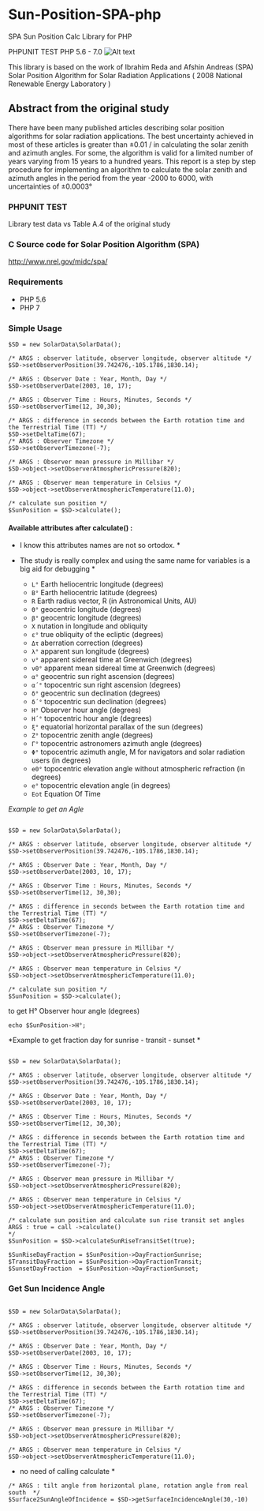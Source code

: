 # Sun-Position-SPA-php
SPA Sun Position Calc Library for PHP

PHPUNIT TEST PHP 5.6 - 7.0  ![Alt text](https://travis-ci.org/Abbadon1334/Sun-Position-SPA-php.svg?branch=master)

This library is based on the work of Ibrahim Reda and Afshin Andreas
(SPA) Solar Position Algorithm for Solar Radiation Applications ( 2008 National Renewable Energy Laboratory )

## Abstract from the original study
There have been many published articles describing solar position algorithms for solar radiation
applications. The best uncertainty achieved in most of these articles is greater than ±0.01 / in
calculating the solar zenith and azimuth angles. For some, the algorithm is valid for a limited
number of years varying from 15 years to a hundred years. This report is a step by step procedure
for implementing an algorithm to calculate the solar zenith and azimuth angles in the period from
the year -2000 to 6000, with uncertainties of ±0.0003°

### PHPUNIT TEST
Library test data vs Table A.4 of the original study

### C Source code for Solar Position Algorithm (SPA) 
http://www.nrel.gov/midc/spa/

### Requirements
 - PHP 5.6
 - PHP 7

### Simple Usage
```
$SD = new SolarData\SolarData();

/* ARGS : observer latitude, observer longitude, observer altitude */
$SD->setObserverPosition(39.742476,-105.1786,1830.14);

/* ARGS : Observer Date : Year, Month, Day */
$SD->setObserverDate(2003, 10, 17);

/* ARGS : Observer Time : Hours, Minutes, Seconds */
$SD->setObserverTime(12, 30,30);

/* ARGS : difference in seconds between the Earth rotation time and the Terrestrial Time (TT) */
$SD->setDeltaTime(67);
/* ARGS : Observer Timezone */
$SD->setObserverTimezone(-7);

/* ARGS : Observer mean pressure in Millibar */
$SD->object->setObserverAtmosphericPressure(820);

/* ARGS : Observer mean temperature in Celsius */
$SD->object->setObserverAtmosphericTemperature(11.0);

/* calculate sun position */
$SunPosition = $SD->calculate();
```
#### Available attributes after calculate() :

* I know this attributes names are not so ortodox. *
* The study is really complex and using the same name for variables is a big aid for debugging *

	* `L°` Earth heliocentric longitude (degrees)
	* `B°` Earth heliocentric latitude (degrees)
	* `R` Earth radius vector, R (in Astronomical Units, AU)
	* `Θ°` geocentric longitude (degrees)
	* `β°` geocentric longitude (degrees)
	* `X` nutation in longitude and obliquity
	* `ε°` true obliquity of the ecliptic (degrees)
	* `Δτ` aberration correction (degrees)
	* `λ°` apparent sun longitude (degrees)
	* `ν°` apparent sidereal time at Greenwich (degrees)
	* `ν0°` apparent mean sidereal time at Greenwich (degrees)
	* `α°` geocentric sun right ascension (degrees)
	* `α´°` topocentric sun right ascension (degrees)
	* `δ°` geocentric sun declination (degrees)
	* `δ´°` topocentric sun declination (degrees)
	* `H°` Observer hour angle (degrees)
	* `H´°` topocentric hour angle (degrees)
	* `ξ°` equatorial horizontal parallax of the sun (degrees)
	* `Z°` topocentric zenith angle (degrees)
	* `Γ°` topocentric astronomers azimuth angle (degrees)
	* `Φ°` topocentric azimuth angle, M for navigators and solar radiation users (in degrees)
	* `e0°` topocentric elevation angle without atmospheric refraction (in degrees)
	* `e°` topocentric elevation angle (in degrees)
	* `Eot` Equation Of Time

*Example to get an Agle*
```

$SD = new SolarData\SolarData();

/* ARGS : observer latitude, observer longitude, observer altitude */
$SD->setObserverPosition(39.742476,-105.1786,1830.14);

/* ARGS : Observer Date : Year, Month, Day */
$SD->setObserverDate(2003, 10, 17);

/* ARGS : Observer Time : Hours, Minutes, Seconds */
$SD->setObserverTime(12, 30,30);

/* ARGS : difference in seconds between the Earth rotation time and the Terrestrial Time (TT) */
$SD->setDeltaTime(67);
/* ARGS : Observer Timezone */
$SD->setObserverTimezone(-7);

/* ARGS : Observer mean pressure in Millibar */
$SD->object->setObserverAtmosphericPressure(820);

/* ARGS : Observer mean temperature in Celsius */
$SD->object->setObserverAtmosphericTemperature(11.0);

/* calculate sun position */
$SunPosition = $SD->calculate();
```
to get H° Observer hour angle (degrees)
```
echo $SunPosition->H°;
```

*Example to get fraction day for sunrise - transit - sunset *
```

$SD = new SolarData\SolarData();

/* ARGS : observer latitude, observer longitude, observer altitude */
$SD->setObserverPosition(39.742476,-105.1786,1830.14);

/* ARGS : Observer Date : Year, Month, Day */
$SD->setObserverDate(2003, 10, 17);

/* ARGS : Observer Time : Hours, Minutes, Seconds */
$SD->setObserverTime(12, 30,30);

/* ARGS : difference in seconds between the Earth rotation time and the Terrestrial Time (TT) */
$SD->setDeltaTime(67);
/* ARGS : Observer Timezone */
$SD->setObserverTimezone(-7);

/* ARGS : Observer mean pressure in Millibar */
$SD->object->setObserverAtmosphericPressure(820);

/* ARGS : Observer mean temperature in Celsius */
$SD->object->setObserverAtmosphericTemperature(11.0);

/* calculate sun position and calculate sun rise transit set angles 
ARGS : true = call ->calculate()
*/
$SunPosition = $SD->calculateSunRiseTransitSet(true);

$SunRiseDayFraction = $SunPosition->DayFractionSunrise;
$TransitDayFraction = $SunPosition->DayFractionTransit;
$SunsetDayFraction  = $SunPosition->DayFractionSunset;

```
### Get Sun Incidence Angle
```

$SD = new SolarData\SolarData();

/* ARGS : observer latitude, observer longitude, observer altitude */
$SD->setObserverPosition(39.742476,-105.1786,1830.14);

/* ARGS : Observer Date : Year, Month, Day */
$SD->setObserverDate(2003, 10, 17);

/* ARGS : Observer Time : Hours, Minutes, Seconds */
$SD->setObserverTime(12, 30,30);

/* ARGS : difference in seconds between the Earth rotation time and the Terrestrial Time (TT) */
$SD->setDeltaTime(67);
/* ARGS : Observer Timezone */
$SD->setObserverTimezone(-7);

/* ARGS : Observer mean pressure in Millibar */
$SD->object->setObserverAtmosphericPressure(820);

/* ARGS : Observer mean temperature in Celsius */
$SD->object->setObserverAtmosphericTemperature(11.0);

```
* no need of calling calculate *
```
/* ARGS : tilt angle from horizontal plane, rotation angle from real south  */
$Surface2SunAngleOfIncidence = $SD->getSurfaceIncidenceAngle(30,-10)
```

